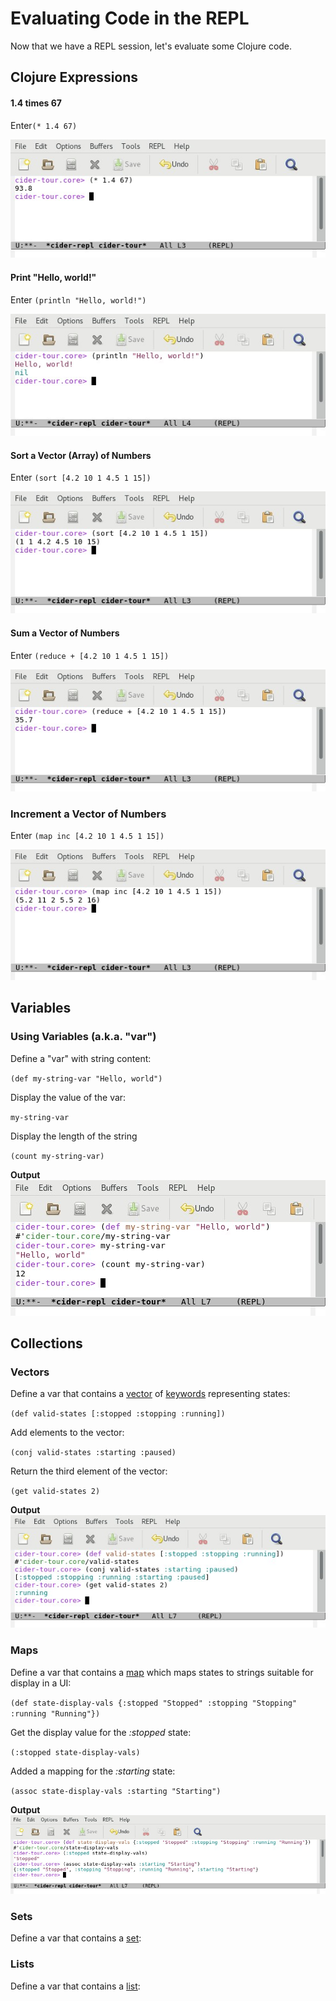 # Evaluating Code in the REPL

Now that we have a REPL session, let's evaluate some Clojure code.

## Clojure Expressions

#### 1.4 times 67 
Enter`(* 1.4 67)`

![REPL Screenshot - 1.4 * 67](images/repl_expr_mult.jpg)

#### Print "Hello, world!"
Enter `(println "Hello, world!")`

![REPL Screenshot - Hello, world!](images/repl_hello_world.jpg)

#### Sort a Vector (Array) of Numbers
Enter `(sort [4.2 10 1 4.5 1 15])`

![REPL Screenshot - Vector Sort](images/repl_expr_sort.jpg)

#### Sum a Vector of Numbers
Enter `(reduce + [4.2 10 1 4.5 1 15])`

![REPL Screenshot - Sum](images/repl_expr_reduce.jpg)

### Increment a Vector of Numbers
Enter `(map inc [4.2 10 1 4.5 1 15])`

![REPL Screenshot - Sum](images/repl_expr_map.jpg)


## Variables

### Using Variables (a.k.a. "var")

Define a "var" with string content:

`(def my-string-var "Hello, world")`

Display the value of the var:

`my-string-var`

Display the length of the string

`(count my-string-var)`

**Output**
![REPL Screenshot - Using Vars](images/repl_var_use.jpg)


## Collections

### Vectors

Define a var that contains a [vector](https://clojure.org/reference/data_structures#Vectors) of [keywords](https://clojure.org/reference/data_structures#Keywords) representing states:

`(def valid-states [:stopped :stopping :running])`

Add elements to the vector:

`(conj valid-states :starting :paused)`

Return the third element of the vector:

`(get valid-states 2)`

**Output**
![REPL Screenshot - Using Vectors](images/repl_coll_vector.jpg)

### Maps

Define a var that contains a [map](https://clojure.org/reference/data_structures#Maps) which maps states to strings suitable for display in a UI: 

`(def state-display-vals {:stopped "Stopped" :stopping "Stopping" :running "Running"})`

Get the display value for the _:stopped_ state:

`(:stopped state-display-vals)`

Added a mapping for the _:starting_ state:

`(assoc state-display-vals :starting "Starting")`

**Output**
![REPL Screenshot - Using Vectors](images/repl_coll_map.jpg)

### Sets

Define a var that contains a [set](https://clojure.org/reference/data_structures#Sets):


### Lists

Define a var that contains a [list](https://clojure.org/reference/data_structures#Lists):






